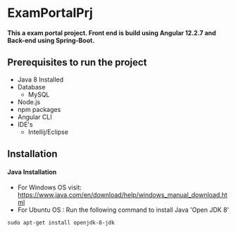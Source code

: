 # ExamPortalPrj

#### This a exam portal project. Front end is build using Angular 12.2.7 and Back-end using Spring-Boot.

## Prerequisites to run the project

  - Java 8 Installed 
  - Database
    - MySQL
  - Node.js
  - npm packages
  - Angular CLI
  - IDE's
    - Intellij/Eclipse

## Installation 

#### Java Installation 

  - For Windows OS visit: https://www.java.com/en/download/help/windows_manual_download.html
  - For Ubuntu OS : Run the following command to install Java 'Open JDK 8'
 
  ```console
  sudo apt-get install openjdk-8-jdk
  ```
  
